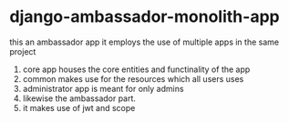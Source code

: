 # django-ambassador-monolith-app
this an ambassador app it employs the use of multiple apps in the same project
1. core app houses the core entities and functinality of the app
2. common makes use for the resources which all users uses 
3. administrator app is meant for only admins
4. likewise the ambassador part.
5. it makes use of jwt and scope 
